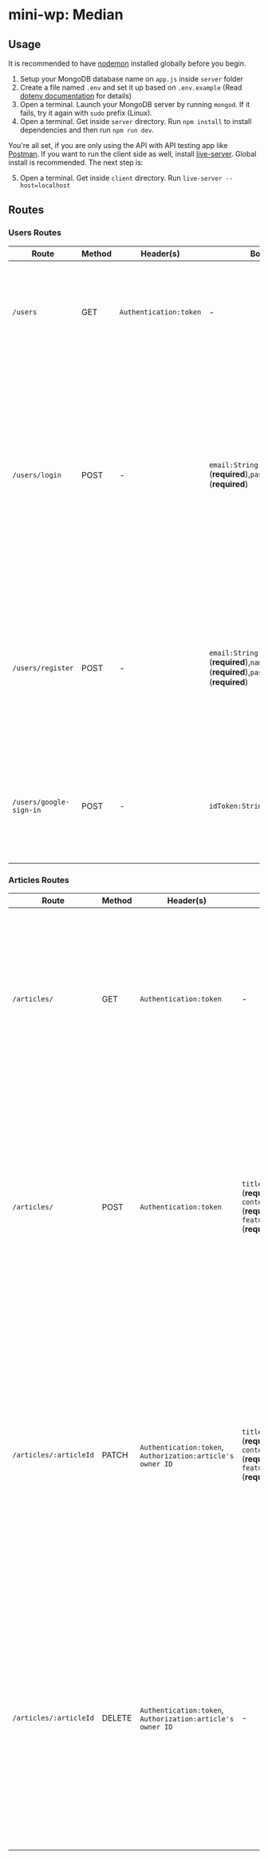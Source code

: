 # mini-wp: Median

## Usage

It is recommended to have [nodemon](https://nodemon.io/) installed globally before you begin.

1. Setup your MongoDB database name on `app.js` inside `server` folder
2. Create a file named `.env` and set it up based on `.env.example` (Read [dotenv documentation](dotenv) for details)
3. Open a terminal. Launch your MongoDB server by running `mongod`. If it fails, try it again with `sudo` prefix (Linux).
4. Open a terminal. Get inside `server` directory. Run `npm install` to install dependencies and then run `npm run dev`.

You're all set, if you are only using the API with API testing app like [Postman](https://www.getpostman.com/). If you want to run the client side as well, install [live-server](https://www.npmjs.com/package/live-server). Global install is recommended. The next step is:

5. Open a terminal. Get inside `client` directory. Run `live-server --host=localhost`

## Routes

### Users Routes

| Route | Method | Header(s) | Body | Description | Response |
| ----- | ------ | --------- | ---- | ----------- | -------- |
| `/users` | GET | `Authentication:token` | - | Get all users | Success<br />Code: 200<br/>body: [{object user}, {object user}, ... ]<br /><br />Error:<br />(500)<br />body: {object error} |
| `/users/login` | POST | - | `email:String` (**required**),`password:String` (**required**) | Log in and obtain a `JSON Web Token` | Success<br />Code: 200<br/>body: [{object user}, {object user}, ... ]<br /><br />Error (wrong email/password):<br />(401)<br />body: {object error}<br /><br />Error (email not found):<br />(404)<br />body: {object error}<br /><br />Error:<br />(500)<br />body: {object error} |
| `/users/register` | POST | - | `email:String` (**required**),`name:String` (**required**),`password:String` (**required**) | Register a user | Success<br />Code: 201<br/>body: {token:String}<br /><br />Error (blank required field(s)):<br />(400)<br />body: {object error}<br /><br />Error:<br />(500)<br />body: {object error} |
| `/users/google-sign-in` | POST | - | `idToken:String` | Log in by google and obtain a `JSON Web Token` | Success<br />Code: 200<br/>body: {token:String, id:String, name:String}<br /><br />Error:<br />(500)<br />body: {object error} |

### Articles Routes

| Route | Method | Header(s) | Body | Params | Query | Description | Response |
| ----- | ------ | --------- | ---- | ------ | ----- | ----------- | -------- |
| `/articles/` | GET | `Authentication:token` | - | - | - | Get all articles | Success<br />Code: 200<br/>body: [{object article}, {object article}, ... ]<br /><br />Error (unauthenticated):<br />(401)<br />body: { message: "You are not authenticated. Please login." }<br /><br />Error:<br />(500)<br />body: {object error} |
| `/articles/` | POST | `Authentication:token` | `title:String` (**required**), `content:String` (**required**), `featured_image:File` (**required**) | `userId` | - | Create an article | Success<br />Code: 201<br/>body: {object article}<br /><br />Error (blank required field(s)):<br />(400)<br />body: {object error}<br /><br />Error (unauthenticated):<br />(401)<br />body: { message: "You are not authenticated. Please login." }<br /><br />Error:<br />(500)<br />body: {object error} |
| `/articles/:articleId` | PATCH | `Authentication:token`, `Authorization:article's owner ID` | `title:String` (**required**), `content:String` (**required**), `featured_image:File` (**required**) | `articleId` | - | Edit an article | Success<br />Code: 200<br/>body: { object updated article }<br /><br />Error (unauthenticated):<br />(401)<br />body: { message: "You are not authenticated. Please login."<br /><br />Error (unauthorized):<br />(401)<br />body: { message: "You are not authorized to perform this action." }<br /><br />Error:<br />(500)<br />body: {object error} |
| `/articles/:articleId` | DELETE | `Authentication:token`, `Authorization:article's owner ID` | - | `articleId` | - | Delete an article | Success<br />Code: 200<br/>body: { message: "delete success" }<br /><br />Error (unauthenticated):<br />(401)<br />body: { message: "You are not authenticated. Please login." }<br /><br />Error (unauthorized):<br />(401)<br />body: { message: "You are not authorized to perform this action." }<br /><br />Error:<br />(500)<br />body: {object error} |